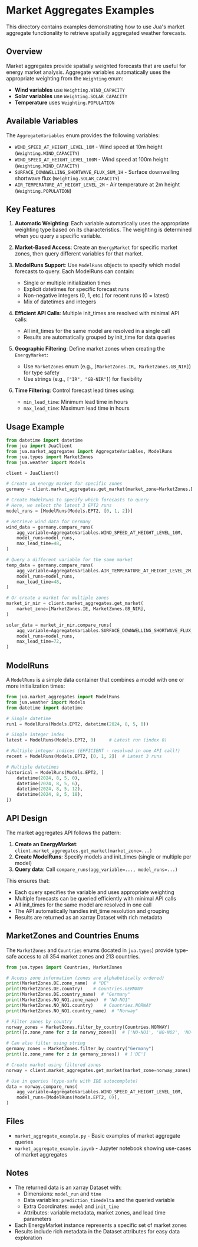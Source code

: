 # Market Aggregates Examples

This directory contains examples demonstrating how to use Jua's market aggregate functionality to retrieve spatially aggregated weather forecasts.

## Overview

Market aggregates provide spatially weighted forecasts that are useful for energy market analysis. Aggregate variables automatically uses the appropriate weighting from the `Weighting` enum:

- **Wind variables** use `Weighting.WIND_CAPACITY`
- **Solar variables** use `Weighting.SOLAR_CAPACITY`
- **Temperature** uses `Weighting.POPULATION`

## Available Variables

The `AggregateVariables` enum provides the following variables:

- `WIND_SPEED_AT_HEIGHT_LEVEL_10M` - Wind speed at 10m height (`Weighting.WIND_CAPACITY`)
- `WIND_SPEED_AT_HEIGHT_LEVEL_100M` - Wind speed at 100m height (`Weighting.WIND_CAPACITY`)
- `SURFACE_DOWNWELLING_SHORTWAVE_FLUX_SUM_1H` - Surface downwelling shortwave flux (`Weighting.SOLAR_CAPACITY`)
- `AIR_TEMPERATURE_AT_HEIGHT_LEVEL_2M` - Air temperature at 2m height (`Weighting.POPULATION`)

## Key Features

1. **Automatic Weighting**: Each variable automatically uses the appropriate weighting type based on its characteristics. The weighting is determined when you query a specific variable.

2. **Market-Based Access**: Create an `EnergyMarket` for specific market zones, then query different variables for that market.

3. **ModelRuns Support**: Use `ModelRuns` objects to specify which model forecasts to query. Each ModelRuns can contain:
   - Single or multiple initialization times
   - Explicit datetimes for specific forecast runs
   - Non-negative integers (0, 1, etc.) for recent runs (0 = latest)
   - Mix of datetimes and integers

4. **Efficient API Calls**: Multiple init_times are resolved with minimal API calls:
   - All init_times for the same model are resolved in a single call
   - Results are automatically grouped by init_time for data queries

5. **Geographic Filtering**: Define market zones when creating the `EnergyMarket`:
   - Use `MarketZones` enum (e.g., `[MarketZones.IR, MarketZones.GB_NIR]`) for type safety
   - Use strings (e.g., `["IR", "GB-NIR"]`) for flexibility

6. **Time Filtering**: Control forecast lead times using:
   - `min_lead_time`: Minimum lead time in hours
   - `max_lead_time`: Maximum lead time in hours

## Usage Example

```python
from datetime import datetime
from jua import JuaClient
from jua.market_aggregates import AggregateVariables, ModelRuns
from jua.types import MarketZones
from jua.weather import Models

client = JuaClient()

# Create an energy market for specific zones
germany = client.market_aggregates.get_market(market_zone=MarketZones.DE)

# Create ModelRuns to specify which forecasts to query
# Here, we select the latest 3 EPT2 runs
model_runs = [ModelRuns(Models.EPT2, [0, 1, 2])]

# Retrieve wind data for Germany
wind_data = germany.compare_runs(
    agg_variable=AggregateVariables.WIND_SPEED_AT_HEIGHT_LEVEL_10M,
    model_runs=model_runs,
    max_lead_time=48,
)

# Query a different variable for the same market
temp_data = germany.compare_runs(
    agg_variable=AggregateVariables.AIR_TEMPERATURE_AT_HEIGHT_LEVEL_2M,
    model_runs=model_runs,
    max_lead_time=48,
)

# Or create a market for multiple zones
market_ir_nir = client.market_aggregates.get_market(
    market_zone=[MarketZones.IE, MarketZones.GB_NIR],
)

solar_data = market_ir_nir.compare_runs(
    agg_variable=AggregateVariables.SURFACE_DOWNWELLING_SHORTWAVE_FLUX_SUM_1H,
    model_runs=model_runs,
    max_lead_time=72,
)
```

## ModelRuns

A `ModelRuns` is a simple data container that combines a model with one or more initialization times:

```python
from jua.market_aggregates import ModelRuns
from jua.weather import Models
from datetime import datetime

# Single datetime
run1 = ModelRuns(Models.EPT2, datetime(2024, 8, 5, 0))

# Single integer index
latest = ModelRuns(Models.EPT2, 0)     # Latest run (index 0)

# Multiple integer indices (EFFICIENT - resolved in one API call!)
recent = ModelRuns(Models.EPT2, [0, 1, 2])  # Latest 3 runs

# Multiple datetimes
historical = ModelRuns(Models.EPT2, [
    datetime(2024, 8, 5, 0),
    datetime(2024, 8, 5, 6),
    datetime(2024, 8, 5, 12),
    datetime(2024, 8, 5, 18),
])
```

## API Design

The market aggregates API follows the pattern:

1. **Create an EnergyMarket**: `client.market_aggregates.get_market(market_zone=...)`
2. **Create ModelRuns**: Specify models and init_times (single or multiple per model)
3. **Query data**: Call `compare_runs(agg_variable=..., model_runs=...)`

This ensures that:
- Each query specifies the variable and uses appropriate weighting
- Multiple forecasts can be queried efficiently with minimal API calls
- All init_times for the same model are resolved in one call
- The API automatically handles init_time resolution and grouping
- Results are returned as an xarray Dataset with rich metadata

## MarketZones and Countries Enums

The `MarketZones` and `Countries` enums (located in `jua.types`) provide type-safe access to all 354 market zones and 213 countries.

```python
from jua.types import Countries, MarketZones

# Access zone information (zones are alphabetically ordered)
print(MarketZones.DE.zone_name)  # "DE"
print(MarketZones.DE.country)    # Countries.GERMANY
print(MarketZones.DE.country_name)  # "Germany"
print(MarketZones.NO_NO1.zone_name)  # "NO-NO1"
print(MarketZones.NO_NO1.country)    # Countries.NORWAY
print(MarketZones.NO_NO1.country_name)  # "Norway"

# Filter zones by country
norway_zones = MarketZones.filter_by_country(Countries.NORWAY)
print([z.zone_name for z in norway_zones])  # ['NO-NO1', 'NO-NO2', 'NO-NO3', 'NO-NO4', 'NO-NO5']

# Can also filter using string
germany_zones = MarketZones.filter_by_country("Germany")
print([z.zone_name for z in germany_zones])  # ['DE']

# Create market using filtered zones
norway = client.market_aggregates.get_market(market_zone=norway_zones)

# Use in queries (type-safe with IDE autocomplete)
data = norway.compare_runs(
    agg_variable=AggregateVariables.WIND_SPEED_AT_HEIGHT_LEVEL_10M,
    model_runs=[ModelRuns(Models.EPT2, 0)],
)
```

## Files

- `market_aggregate_example.py` - Basic examples of market aggregate queries
- `market_aggregate_example.ipynb` - Jupyter notebook showing use-cases of market aggregates

## Notes

- The returned data is an xarray Dataset with:
  - Dimensions: `model_run` and `time`
  - Data variables: `prediction_timedelta` and the queried variable
  - Extra Coordinates: `model` and `init_time`
  - Attributes: variable metadata, market zones, and lead time parameters
- Each EnergyMarket instance represents a specific set of market zones
- Results include rich metadata in the Dataset attributes for easy data exploration
